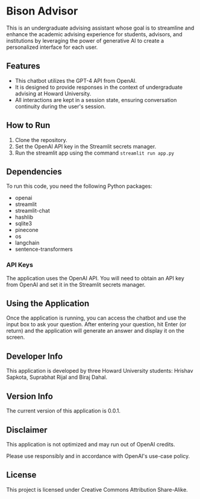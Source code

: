 # Bison Advisor

This is an undergraduate advising assistant whose goal is to streamline and enhance the academic advising experience for students, advisors, and institutions by leveraging the power of generative AI to create a personalized interface for each user.

## Features
- This chatbot utilizes the GPT-4 API from OpenAI.
- It is designed to provide responses in the context of undergraduate advising at Howard University.
- All interactions are kept in a session state, ensuring conversation continuity during the user's session.

## How to Run
1. Clone the repository.
2. Set the OpenAI API key in the Streamlit secrets manager.
3. Run the streamlit app using the command ```streamlit run app.py```

## Dependencies
To run this code, you need the following Python packages:

- openai
- streamlit
- streamlit-chat
- hashlib
- sqlite3
- pinecone
- os
- langchain
- sentence-transformers

### API Keys
The application uses the OpenAI API. You will need to obtain an API key from OpenAI and set it in the Streamlit secrets manager.

## Using the Application
Once the application is running, you can access the chatbot and use the input box to ask your question. After entering your question, hit Enter (or return) and the application will generate an answer and display it on the screen.

## Developer Info
This application is developed by three Howard University students: Hrishav Sapkota, Suprabhat Rijal and Biraj Dahal.

## Version Info
The current version of this application is 0.0.1.

## Disclaimer
This application is not optimized and may run out of OpenAI credits. 

Please use responsibly and in accordance with OpenAI's use-case policy.

## License
This project is licensed under Creative Commons Attribution Share-Alike.
